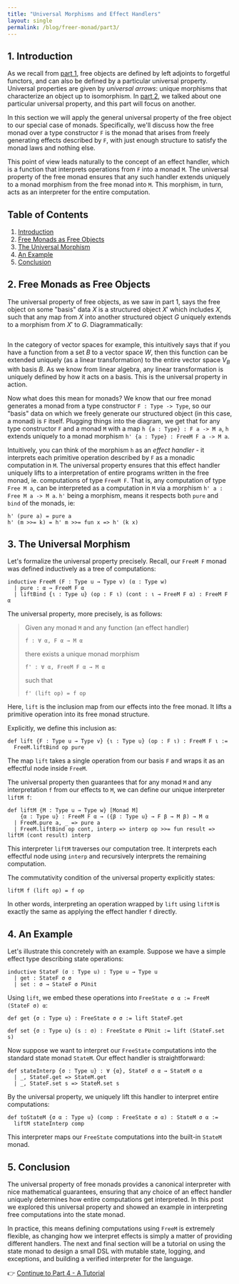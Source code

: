 ```yaml
---
title: "Universal Morphisms and Effect Handlers"
layout: single
permalink: /blog/freer-monad/part3/
---
```


##  1. <a name='Introduction'></a>Introduction
As we recall from [part 1](/blog/freer-monad/part1/), free objects are defined by left adjoints to forgetful functors, and can also be defined by a particular universal property. Universal properties are given by *universal arrows*: unique morphisms that characterize an object up to isomorphism. In [part 2](/blog/freer-monad/part2/), we talked about one particular universal property, and this part will focus on another.

In this section we will apply the general universal property of the free object to our special case of monads. Specifically, we'll discuss how the free monad over a type constructor `F` is the monad that arises from freely generating effects described by `F`, with just enough structure to satisfy the monad laws and nothing else.

This point of view leads naturally to the concept of an effect handler, which is a function that interprets operations from `F` into a monad `M`. The universal property of the free monad ensures that any such handler extends uniquely to a monad morphism from the free monad into `M`. This morphism, in turn, acts as an interpreter for the entire computation.

<!-- vscode-markdown-toc -->
## Table of Contents

1. [Introduction](#Introduction)
2. [Free Monads as Free Objects](#FreeMonadAsFreeObject)
3. [The Universal Morphism](#UnivMorphism)
4. [An Example](#Example)
5. [Conclusion](#Conclusion)
<!-- /vscode-markdown-toc -->


##  2. <a name='FreeMonadAsFreeObject'></a>Free Monads as Free Objects

The universal property of free objects, as we saw in part 1, says the free object on some "basis" data $X$ is a structured object $X'$ which includes $X$, such that any map from $X$ into another structured object $G$ uniquely extends to a morphism from $X'$ to $G$. Diagrammatically:

<div style="text-align: center;">
  <span style="display: inline-block;">
    <script type="text/tikz">
      \begin{tikzcd}[scale=2, column sep=huge, row sep=huge]
        {X'} && G \\
        \\
        X
        \arrow["{\hat{h}}", dashed, from=1-1, to=1-3]
        \arrow["\iota", from=3-1, to=1-1]
        \arrow["h"', from=3-1, to=1-3]
      \end{tikzcd}
    </script>
  </span>
</div>

In the category of vector spaces for example, this intuitively says that if you have a function from a set $B$ to a vector space $W$, then this function can be extended uniquely (as a linear transformation) to the entire vector space $V_B$ with basis $B$. As we know from linear algebra, any linear transformation is uniquely defined by how it acts on a basis. This is the universal property in action.

Now what does this mean for monads? We know that our free monad generates a monad from a type constructor `F : Type -> Type`, so our "basis" data on which we freely generate our structured object (in this case, a monad) is `F` itself. Plugging things into the diagram, we get that for any type constructor `F` and a monad `M` with a map `h {a : Type} : F a -> M a`, `h` extends uniquely to a monad morphism `h' {a : Type} : FreeM F a -> M a`. 

Intuitively, you can think of the morphism `h` as an *effect handler* - it interprets each primitive operation described by `F` as a monadic computation in `M`. The universal property ensures that this effect handler uniquely lifts to a interpretation of entire programs written in the free monad, ie. computations of type `FreeM F`. That is, any computation of type `Free M a`, can be interpreted as a computation in `M` via a morphism `h' a : Free M a -> M a`. `h'` being a morphism,  means it respects both `pure` and `bind` of the monads, ie:
```lean
h' (pure a) = pure a
h' (m >>= k) = h' m >>= fun x => h' (k x)
```
## 3. <a name='UnivMorphism'></a>The Universal Morphism

Let's formalize the universal property precisely. Recall, our `FreeM F` monad was defined inductively as a tree of computations:

```lean
inductive FreeM (F : Type u → Type v) (α : Type w)
  | pure : α → FreeM F α
  | liftBind {ι : Type u} (op : F ι) (cont : ι → FreeM F α) : FreeM F α
```

The universal property, more precisely, is as follows:

> Given any monad `M` and any function (an effect handler)
>
> ```lean
> f : ∀ α, F α → M α
> ```
>
> there exists a unique monad morphism
>
> ```lean
> f' : ∀ α, FreeM F α → M α
> ```
>
> such that
>
> ```lean
> f' (lift op) = f op
> ```

Here, `lift` is the inclusion map from our effects into the free monad. It lifts a primitive operation into its free monad structure.

Explicitly, we define this inclusion as:

```lean
def lift {F : Type u → Type v} {ι : Type u} (op : F ι) : FreeM F ι :=
  FreeM.liftBind op pure
```

The map `lift` takes a single operation from our basis `F` and wraps it as an effectful node inside `FreeM`.

The universal property then guarantees that for any monad `M` and any interpretation `f` from our effects to `M`, we can define our unique interpreter `liftM f`:

```lean
def liftM {M : Type u → Type w} [Monad M]
    {α : Type u} : FreeM F α → ({β : Type u} → F β → M β) → M α
  | FreeM.pure a, _ => pure a
  | FreeM.liftBind op cont, interp => interp op >>= fun result => liftM (cont result) interp
```

This interpreter `liftM` traverses our computation tree. It interprets each effectful node using `interp` and recursively interprets the remaining computation.

The commutativity condition of the universal property explicitly states:

```lean
liftM f (lift op) = f op
```

In other words, interpreting an operation wrapped by `lift` using `liftM` is exactly the same as applying the effect handler `f` directly.

## 4. <a name='Example'></a>An Example

Let's illustrate this concretely with an example. Suppose we have a simple effect type describing state operations:

```lean
inductive StateF (σ : Type u) : Type u → Type u
  | get : StateF σ σ
  | set : σ → StateF σ PUnit
```

Using `lift`, we embed these operations into `FreeState σ α := FreeM (StateF σ) α`:

```lean
def get {σ : Type u} : FreeState σ σ := lift StateF.get

def set {σ : Type u} (s : σ) : FreeState σ PUnit := lift (StateF.set s)
```

Now suppose we want to interpret our `FreeState` computations into the standard state monad `StateM`. Our effect handler is straightforward:

```lean
def stateInterp {σ : Type u} : ∀ {α}, StateF σ α → StateM σ α
  | _, StateF.get => StateM.get
  | _, StateF.set s => StateM.set s
```

By the universal property, we uniquely lift this handler to interpret entire computations:

```lean
def toStateM {σ α : Type u} (comp : FreeState σ α) : StateM σ α :=
  liftM stateInterp comp
```

This interpreter maps our `FreeState` computations into the built-in `StateM` monad.

## 5. <a name='Conclusion'></a>Conclusion

The universal property of free monads provides a canonical interpreter with nice mathematical guarantees, ensuring that any choice of an effect handler uniquely determines how entire computations get interpreted. In this post we explored this universal property and showed an example in interpreting free computations into the state monad.

In practice, this means defining computations using `FreeM` is extremely flexible, as changing how we interpret effects is simply a matter of providing different handlers. The next and final section will be a tutorial on using the state monad to design a small DSL with mutable state, logging, and exceptions, and building a verified interpreter for the language.

👉 [Continue to Part 4 - A Tutorial](/blog/freer-monad/part4/)


